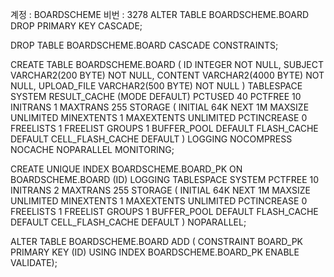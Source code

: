 계정	:	BOARDSCHEME
비번	:	3278
<ENCODING : MS949>
ALTER TABLE BOARDSCHEME.BOARD
 DROP PRIMARY KEY CASCADE;

DROP TABLE BOARDSCHEME.BOARD CASCADE CONSTRAINTS;

CREATE TABLE BOARDSCHEME.BOARD
(
  ID           INTEGER                          NOT NULL,
  SUBJECT      VARCHAR2(200 BYTE)               NOT NULL,
  CONTENT      VARCHAR2(4000 BYTE)              NOT NULL,
  UPLOAD_FILE  VARCHAR2(500 BYTE)               NOT NULL
)
TABLESPACE SYSTEM
RESULT_CACHE (MODE DEFAULT)
PCTUSED    40
PCTFREE    10
INITRANS   1
MAXTRANS   255
STORAGE    (
            INITIAL          64K
            NEXT             1M
            MAXSIZE          UNLIMITED
            MINEXTENTS       1
            MAXEXTENTS       UNLIMITED
            PCTINCREASE      0
            FREELISTS        1
            FREELIST GROUPS  1
            BUFFER_POOL      DEFAULT
            FLASH_CACHE      DEFAULT
            CELL_FLASH_CACHE DEFAULT
           )
LOGGING 
NOCOMPRESS 
NOCACHE
NOPARALLEL
MONITORING;


CREATE UNIQUE INDEX BOARDSCHEME.BOARD_PK ON BOARDSCHEME.BOARD
(ID)
LOGGING
TABLESPACE SYSTEM
PCTFREE    10
INITRANS   2
MAXTRANS   255
STORAGE    (
            INITIAL          64K
            NEXT             1M
            MAXSIZE          UNLIMITED
            MINEXTENTS       1
            MAXEXTENTS       UNLIMITED
            PCTINCREASE      0
            FREELISTS        1
            FREELIST GROUPS  1
            BUFFER_POOL      DEFAULT
            FLASH_CACHE      DEFAULT
            CELL_FLASH_CACHE DEFAULT
           )
NOPARALLEL;

ALTER TABLE BOARDSCHEME.BOARD ADD (
  CONSTRAINT BOARD_PK
  PRIMARY KEY
  (ID)
  USING INDEX BOARDSCHEME.BOARD_PK
  ENABLE VALIDATE);
